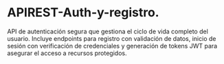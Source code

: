 # APIREST-Auth-y-registro.
API de autenticación segura que gestiona el ciclo de vida completo del usuario. Incluye endpoints para registro con validación de datos, inicio de sesión con verificación de credenciales y generación de tokens JWT para asegurar el acceso a recursos protegidos.
